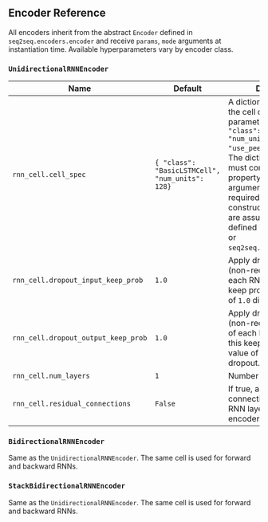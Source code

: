 ## Encoder Reference

All encoders inherit from the abstract `Encoder` defined in `seq2seq.encoders.encoder` and receive `params`, `mode` arguments at instantiation time. Available hyperparameters vary by encoder class.

### `UnidirectionalRNNEncoder`

| Name | Default | Description |
| --- | --- | --- |
| `rnn_cell.cell_spec` | `{ "class": "BasicLSTMCell", "num_units": 128}` | A dictionary that specifies the cell class and parameters, for example `{ "class": "LSTMCell", "num_units": 128, "use_peepholes": true }`. The dictionary object must contain a `class` property as well as arguments that are required by the cell class constructor. Cell classes are assumed to be defined in `tf.contrib.rnn` or `seq2seq.contrib.rnn_cell`.|
| `rnn_cell.dropout_input_keep_prob` | `1.0` | Apply dropout to the (non-recurrent) inputs of each RNN layer using this keep probability. A value of `1.0` disables dropout. |
| `rnn_cell.dropout_output_keep_prob` | `1.0`| Apply dropout to the (non-recurrent) outputs of each RNN layer using this keep probability. A value of `1.0` disables dropout. |
| `rnn_cell.num_layers` | `1` | Number of RNN layers. |
| `rnn_cell.residual_connections` | `False` | If true, add residual connections between all RNN layers in the encoder. |

### `BidirectionalRNNEncoder`

Same as the `UnidirectionalRNNEncoder`. The same cell is used for forward and backward RNNs.

### `StackBidirectionalRNNEncoder`

Same as the `UnidirectionalRNNEncoder`. The same cell is used for forward and backward RNNs.

